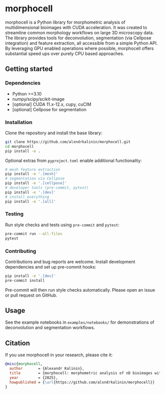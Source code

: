# morphocell

morphocell is a Python library for morphometric analysis of multidimensional
bioimages with CUDA acceleration. It was created to streamline common
morphology workflows on large 3D microscopy data. The library provides tools
for deconvolution, segmentation (via Cellpose integration) and feature
extraction, all accessible from a simple Python API. By leveraging GPU enabled
operations where possible, morphocell offers substantial speed ups over purely
CPU based approaches.

## Getting started

### Dependencies
* Python >=3.10
* numpy/scipy/scikit-image
* [optional] CUDA 11.x-12.x, cupy, cuCIM
* [optional] Cellpose for segmentation

### Installation
Clone the repository and install the base library:

```bash
git clone https://github.com/alxndrkalinin/morphocell.git
cd morphocell
pip install -e .
```

Optional extras from `pyproject.toml` enable additional functionality:

```bash
# mesh feature extraction
pip install -e '.[mesh]'
# segmentation via Cellpose
pip install -e '.[cellpose]'
# developer tools (pre-commit, pytest)
pip install -e '.[dev]'
# install everything
pip install -e '.[all]'
```

### Testing
Run style checks and tests using `pre-commit` and `pytest`:

```bash
pre-commit run --all-files
pytest
```

### Contributing
Contributions and bug reports are welcome. Install development dependencies and
set up pre-commit hooks:

```bash
pip install -e '.[dev]'
pre-commit install
```

Pre-commit will then run style checks automatically. Please open an issue or
pull request on GitHub.

## Usage
See the example notebooks in `examples/notebooks/` for demonstrations of
deconvolution and segmentation workflows.

## Citation
If you use morphocell in your research, please cite it:

```bibtex
@misc{morphocell,
  author       = {Alexandr Kalinin},
  title        = {morphocell: morphometric analysis of nD bioimages with CUDA support},
  year         = {2025},
  howpublished = {\url{https://github.com/alxndrkalinin/morphocell}}
}
```
